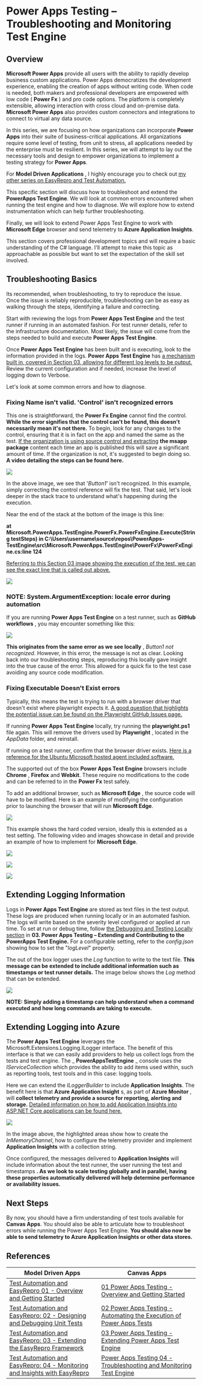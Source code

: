 # Power Apps Testing – Troubleshooting and Monitoring Test Engine

## Overview

**Microsoft Power Apps** provide all users with the ability to rapidly develop business custom applications. Power Apps democratizes the development experience, enabling the creation of apps without writing code. When code is needed, both makers and professional developers are empowered with low code ( **Power Fx** ) and pro code options. The platform is completely extensible, allowing interaction with cross cloud and on-premise data. **Microsoft Power Apps** also provides custom connectors and integrations to connect to virtual any data source.

In this series, we are focusing on how organizations can incorporate **Power Apps** into their suite of business-critical applications. All organizations require some level of testing, from unit to stress, all applications needed by the enterprise must be resilient. In this series, we will attempt to lay out the necessary tools and design to empower organizations to implement a testing strategy for **Power Apps**.

For **Model Driven Applications** , I highly encourage you to check out [my other series on EasyRepro and Test Automation.](https://community.dynamics.com/365/b/crminthefield/posts/test-automation-and-easyrepro-01---overview-and-getting-started)

This specific section will discuss how to troubleshoot and extend the **PowerApps Test Engine**. We will look at common errors encountered when running the test engine and how to diagnose. We will explore how to extend instrumentation which can help further troubleshooting.

Finally, we will look to extend Power Apps Test Engine to work with **Microsoft Edge** browser and send telemetry to **Azure Application Insights**.

This section covers professional development topics and will require a basic understanding of the C# language. I'll attempt to make this topic as approachable as possible but want to set the expectation of the skill set involved.

## Troubleshooting Basics

Its recommended, when troubleshooting, to try to reproduce the issue. Once the issue is reliably reproducible, troubleshooting can be as easy as walking through the steps, identifying a failure and correcting.

Start with reviewing the logs from **Power Apps Test Engine** and the test runner if running in an automated fashion. For test runner details, refer to the infrastructure documentation. Most likely, the issue will come from the steps needed to build and execute **Power Apps Test Engine**.

Once **Power Apps Test Engine** has been built and is executing, look to the information provided in the logs. **Power Apps Test Engine** has [a mechanism built in, covered in Section 03, allowing for different log levels to be output.](https://github.com/aliyoussefi/TestingPowerPlatform/blob/main/docs/Blogs/03%20Power%20Apps%20Testing%20-%20Extending%20Power%20Apps%20Test%20Engine.md#configuring-debug-properties) Review the current configuration and if needed, increase the level of logging down to Verbose.

Let's look at some common errors and how to diagnose.

### Fixing Name isn't valid. 'Control' isn't recognized errors

This one is straightforward, the **Power Fx Engine** cannot find the control. **While the error signifies that the control can't be found, this doesn't necessarily mean it's not there.** To begin, look for any changes to the control, ensuring that it is in fact on the app and named the same as the test. [If the organization is using source control and extracting](https://learn.microsoft.com/en-us/power-platform/developer/cli/reference/canvas#pac-canvas-unpack) **the msapp package** content each time an app is published this will save a significant amount of time. If the organization is not, it's suggested to begin doing so. **A video detailing the steps can be found here.**

![](/docs/artifacts/TestEngine/PowerFxEngine.ControlNotFoundErrorStackTrace.JPG)

In the above image, we see that '*Button1*' isn't recognized. In this example, simply correcting the control reference will fix the test. That said, let's look deeper in the stack trace to understand what's happening during the execution.

Near the end of the stack at the bottom of the image is this line:

**at Microsoft.PowerApps.TestEngine.PowerFx.PowerFxEngine.Execute(String testSteps) in C:\Users\username\source\repos\PowerApps-TestEngine\src\Microsoft.PowerApps.TestEngine\PowerFx\PowerFxEngine.cs:line 124**

[Referring to this Section 03 image showing the execution of the test, we can see the exact line that is called out above.](https://github.com/aliyoussefi/TestingPowerPlatform/blob/main/docs/Blogs/03%20Power%20Apps%20Testing%20-%20Extending%20Power%20Apps%20Test%20Engine.md#defining-the-execute-function)

![](/docs/artifacts/TestEngine/PowerFxEngine.Execute.JPG)

### NOTE: System.ArgumentException: locale error during automation

If you are running **Power Apps Test Engine** on a test runner, such as **GitHub workflows** , you may encounter something like this:

![](/docs/artifacts/TestEngine/PowerFxEngine.ArgumentExceptionLocale.GitHubStackTrace.JPG)

**This originates from the same error as we see locally** , _Button1 not recognized_. However, in this error, the message is not as clear. Looking back into our troubleshooting steps, reproducing this locally gave insight into the true cause of the error. This allowed for a quick fix to the test case avoiding any source code modification.

### Fixing Executable Doesn't Exist errors

Typically, this means the test is trying to run with a browser driver that doesn't exist where playwright expects it. [A good question that highlights the potential issue can be found on the Playwright GitHub Issues page.](../%5BQuestion%5D%20Chromium%20distribution%20'msedge-canary'%20is%20not%20found%20%C2%B7%20Issue%20#15859%20%C2%B7%20microsoft/playwright%20(github.com))

If running **Power Apps Test Engine** locally, try running the **playwright.ps1** file again. This will remove the drivers used by **Playwright** , located in the _AppData_ folder, and reinstall.

If running on a test runner, confirm that the browser driver exists. [Here is a reference for the Ubuntu Microsoft hosted agent included software.](https://github.com/actions/runner-images/blob/main/images/linux/Ubuntu2204-Readme.md)

The supported out of the box **Power Apps Test Engine** browsers include **Chrome** , **Firefox** and **Webkit**. These require no modifications to the code and can be referred to in the **Power Fx** test safely.

To add an additional browser, such as **Microsoft Edge** , the source code will have to be modified. Here is an example of modifying the configuration prior to launching the browser that will run **Microsoft Edge**.

![](/docs/artifacts/TestEngine/Playwright.BrowserConfigurations.MsEdge.JPG)

This example shows the hard coded version, ideally this is extended as a test setting. The following video and images showcase in detail and provide an example of how to implement for **Microsoft Edge**.

![](/docs/artifacts/TestEngine/Playwright.BrowserConfigurations.Channel.JPG)

![](/docs/artifacts/TestEngine/Playwright.BrowserConfigurations.MsEdge.FromtestPlan.JPG)

![](/docs/artifacts/TestEngine/TestPlan.MsEdge.JPG)

## Extending Logging Information

Logs in **Power Apps Test Engine** are stored as text files in the test output. These logs are produced when running locally or in an automated fashion. The logs will write based on the severity level configured or applied at run time. To set at run or debug time, follow [the Debugging and Testing Locally section](https://github.com/aliyoussefi/TestingPowerPlatform/blob/main/docs/Blogs/03%20Power%20Apps%20Testing%20-%20Extending%20Power%20Apps%20Test%20Engine.md#debugging-and-testing-locally) in **03. Power Apps Testing – Extending and Contributing to the PowerApps Test Engine.** For a configurable setting, refer to the _config.json_ showing how to set the "_logLevel_" property.

The out of the box logger uses the _Log_ function to write to the text file. **This message can be extended to include additional information such as timestamps or test runner details.** The image below shows the _Log_ method that can be extended.

![](/docs/artifacts/TestEngine/TestLogger.Extend.JPG)

**NOTE: Simply adding a timestamp can help understand when a command executed and how long commands are taking to execute.**

## Extending Logging into Azure

The **Power Apps Test Engine** leverages the Microsoft.Extensions.Logging.ILogger interface. The benefit of this interface is that we can easily add providers to help us collect logs from the tests and test engine. The _ **PowerAppsTestEngine** _ console uses the _IServiceCollection_ which provides the ability to add items used within, such as reporting tools, test tools and in this case: logging tools.

Here we can extend the _ILoggerBuilder_ to include **Application Insights**. The benefit here is that **Azure Application Insight** s, as part of **Azure Monitor** , will **collect telemetry and provide a source for reporting, alerting and storage.** [Detailed information on how to add Application Insights into ASP.NET Core applications can be found here.](https://learn.microsoft.com/en-us/azure/azure-monitor/app/asp-net-core?tabs=netcorenew%2Cnetcore6)

![](/docs/artifacts/TestEngine/PowerAppsTestEngine.ILoggerExtension.AddAppInsightsWithConnectionString.JPG)

In the image above, the highlighted areas show how to create the *InMemoryChannel*, how to configure the telemetry provider and implement **Application Insights** with a collection string.

Once configured, the messages delivered to **Application Insights** will include information about the test runner, the user running the test and timestamps **. As we look to scale testing globally and in parallel, having these properties automatically delivered will help determine performance or availability issues.**

## Next Steps

By now, you should have a firm understanding of test tools available for **Canvas Apps**. You should also be able to articulate how to troubleshoot errors while running the Power Apps Test Engine. **You should also now be able to send telemetry to Azure Application Insights or  other data stores.**

## References
| **Model Driven Apps** | **Canvas Apps** |
|----|----|
| [Test Automation and EasyRepro 01 - Overview and Getting Started](https://github.com/aliyoussefi/TestingPowerPlatform/blob/main/docs/Blogs/Test%20Automation%20and%20EasyRepro%2001%20-%20Overview%20and%20Getting%20Started.md) | [01 Power Apps Testing - Overview and Getting Started](https://github.com/aliyoussefi/TestingPowerPlatform/blob/main/docs/Blogs/01%20Power%20Apps%20Testing%20-%20Overview%20and%20Getting%20Started.md) |
| [Test Automation and EasyRepro: 02 - Designing and Debugging Unit Tests](https://github.com/aliyoussefi/TestingPowerPlatform/blob/main/docs/Blogs/Test%20Automation%20and%20EasyRepro%2002%20-%20Designing%20and%20Debugging%20Unit%20Tests.md) | [02 Power Apps Testing - Automating the Execution of Power Apps Tests](https://github.com/aliyoussefi/TestingPowerPlatform/blob/main/docs/Blogs/02%20Power%20Apps%20Testing%20-%20Automating%20the%20Execution%20of%20Power%20Apps%20Tests.md) |
| [Test Automation and EasyRepro: 03 - Extending the EasyRepro Framework](https://github.com/aliyoussefi/TestingPowerPlatform/blob/main/docs/Blogs/Test%20Automation%20and%20EasyRepro%2003%20-%20Extending%20and%20Working%20with%20XPath.md) | [03 Power Apps Testing - Extending Power Apps Test Engine](https://github.com/aliyoussefi/TestingPowerPlatform/blob/main/docs/Blogs/03%20Power%20Apps%20Testing%20-%20Extending%20Power%20Apps%20Test%20Engine.md) |
| [Test Automation and EasyRepro: 04 - Monitoring and Insights with EasyRepro](https://github.com/aliyoussefi/TestingPowerPlatform/blob/main/docs/Blogs/Test%20Automation%20and%20EasyRepro%2004%20-%20Monitoring%20and%20Insights%20with%20EasyRepro.md) | [Power Apps Testing 04 - Troubleshooting and Monitoring Test Engine](https://github.com/aliyoussefi/TestingPowerPlatform/blob/main/docs/Blogs/04%20Power%20Apps%20Testing%20-%20Troubleshooting%20and%20Monitoring%20Power%20Apps%20Test%20Engine.md) |